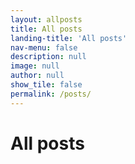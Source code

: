 ```yaml
---
layout: allposts
title: All posts
landing-title: 'All posts'
nav-menu: false
description: null
image: null
author: null
show_tile: false
permalink: /posts/
---
```


<h1>All posts</h1>
